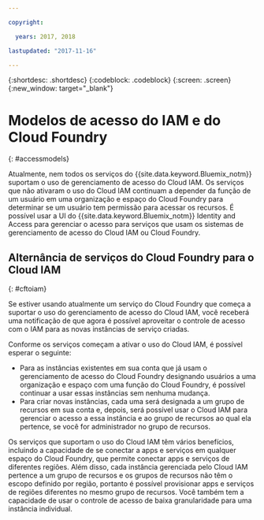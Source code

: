 ```yaml
---

copyright:

  years: 2017, 2018

lastupdated: "2017-11-16"

---
```


{:shortdesc: .shortdesc}
{:codeblock: .codeblock}
{:screen: .screen}
{:new_window: target="_blank"}

# Modelos de acesso do IAM e do Cloud Foundry
{: #accessmodels}

Atualmente, nem todos os serviços do {{site.data.keyword.Bluemix_notm}} suportam o uso de gerenciamento de acesso do Cloud IAM. Os serviços que não ativaram o uso do Cloud IAM continuam a depender da função de um usuário em uma organização e espaço do Cloud Foundry para determinar se um usuário tem permissão para acessar os recursos. É possível usar a UI do {{site.data.keyword.Bluemix_notm}} Identity and Access para gerenciar o acesso para serviços que usam os sistemas de gerenciamento de acesso do Cloud IAM ou Cloud Foundry.


## Alternância de serviços do Cloud Foundry para o Cloud IAM
{: #cftoiam}

Se estiver usando atualmente um serviço do Cloud Foundry que começa a suportar o uso do gerenciamento de acesso do Cloud IAM, você receberá uma notificação de que agora é possível aproveitar o controle de acesso com o IAM para as novas instâncias de serviço criadas.

Conforme os serviços começam a ativar o uso do Cloud IAM, é possível esperar o seguinte:

* Para as instâncias existentes em sua conta que já usam o gerenciamento de acesso do Cloud Foundry designando usuários a uma organização e espaço com uma função do Cloud Foundry, é possível continuar a usar essas instâncias sem nenhuma mudança.
* Para criar novas instâncias, cada uma será designada a um grupo de recursos em sua conta e, depois, será possível usar o Cloud IAM para gerenciar o acesso a essa instância e ao grupo de recursos ao qual ela pertence, se você for administrador no grupo de recursos.

Os serviços que suportam o uso do Cloud IAM têm vários benefícios, incluindo a capacidade de se conectar a apps e serviços em qualquer espaço do Cloud Foundry, que permite conectar apps e serviços de diferentes regiões. Além disso, cada instância gerenciada pelo Cloud IAM pertence a um grupo de recursos e os grupos de recursos não têm o escopo definido por região, portanto é possível provisionar apps e serviços de regiões diferentes no mesmo grupo de recursos. Você também tem a capacidade de usar o controle de acesso de baixa granularidade para uma instância individual.
